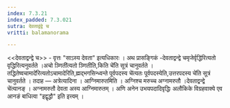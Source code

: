 ```yaml
---
index: 7.3.21
index_padded: 7.3.021
sutra: देवताद्वंद्वे च
vritti: balamanorama

---
```

<<देवताद्वन्द्वे च>> - वृत्तः "साऽस्य देवता" इत्यधिकारः । अथ प्रासङ्गिकं -देवताद्वन्द्वे चमृजेर्वृद्धि॑रित्यतो वृद्धिरित्यनुवर्तते ।अचो ञ्णिती॑त्यतो ञ्णितीति,किति चे॑ति सूत्रं चानुवर्तते ।तद्धितेष्वचामादे॑रित्यतोऽचामादेरिति,ह्मद्भगसिन्ध्वन्ते पूर्वपदस्य चे॑त्यतः पूर्वपदस्येति,उत्तरपदस्य चे॑ति सूत्रं चानुवर्तते । तदाह — अत्रेत्यादिना । आग्निमारुतमिति । अग्निश्च मरुच्च अग्नामरुतौ ।देवताद्वन्द्वे चे॑त्यानङ् । अग्नामरुतौ देवता अस्य आग्निमारुतम् । अणि अनेन उभयपदादिवृद्धिः अलौकिके विग्रहवाक्ये एव आनङं बाधित्वा "इद्वृद्धौ" इति इत्त्वम् ।